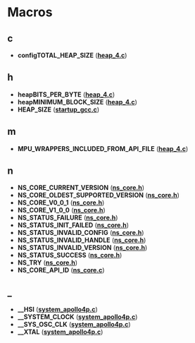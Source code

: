 
# Macros



## c

* **configTOTAL\_HEAP\_SIZE** ([**heap\_4.c**](heap__4_8c.md))


## h

* **heapBITS\_PER\_BYTE** ([**heap\_4.c**](heap__4_8c.md))
* **heapMINIMUM\_BLOCK\_SIZE** ([**heap\_4.c**](heap__4_8c.md))
* **HEAP\_SIZE** ([**startup\_gcc.c**](startup__gcc_8c.md))


## m

* **MPU\_WRAPPERS\_INCLUDED\_FROM\_API\_FILE** ([**heap\_4.c**](heap__4_8c.md))


## n

* **NS\_CORE\_CURRENT\_VERSION** ([**ns\_core.h**](ns__core_8h.md))
* **NS\_CORE\_OLDEST\_SUPPORTED\_VERSION** ([**ns\_core.h**](ns__core_8h.md))
* **NS\_CORE\_V0\_0\_1** ([**ns\_core.h**](ns__core_8h.md))
* **NS\_CORE\_V1\_0\_0** ([**ns\_core.h**](ns__core_8h.md))
* **NS\_STATUS\_FAILURE** ([**ns\_core.h**](ns__core_8h.md))
* **NS\_STATUS\_INIT\_FAILED** ([**ns\_core.h**](ns__core_8h.md))
* **NS\_STATUS\_INVALID\_CONFIG** ([**ns\_core.h**](ns__core_8h.md))
* **NS\_STATUS\_INVALID\_HANDLE** ([**ns\_core.h**](ns__core_8h.md))
* **NS\_STATUS\_INVALID\_VERSION** ([**ns\_core.h**](ns__core_8h.md))
* **NS\_STATUS\_SUCCESS** ([**ns\_core.h**](ns__core_8h.md))
* **NS\_TRY** ([**ns\_core.h**](ns__core_8h.md))
* **NS\_CORE\_API\_ID** ([**ns\_core.c**](ns__core_8c.md))


## _

* **\_\_HSI** ([**system\_apollo4p.c**](system__apollo4p_8c.md))
* **\_\_SYSTEM\_CLOCK** ([**system\_apollo4p.c**](system__apollo4p_8c.md))
* **\_\_SYS\_OSC\_CLK** ([**system\_apollo4p.c**](system__apollo4p_8c.md))
* **\_\_XTAL** ([**system\_apollo4p.c**](system__apollo4p_8c.md))




